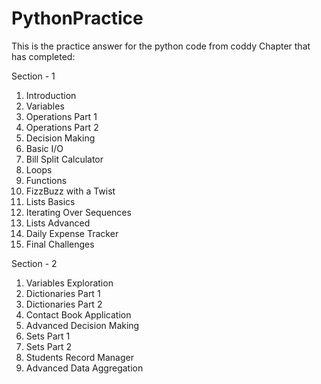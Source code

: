 # PythonPractice
This is the practice answer for the python code from coddy
Chapter that has completed:

Section - 1
1. Introduction
2. Variables
3. Operations Part 1
4. Operations Part 2
5. Decision Making 
6. Basic I/O
7. Bill Split Calculator
8. Loops
9. Functions
10. FizzBuzz with a Twist
11. Lists Basics
12. Iterating Over Sequences
13. Lists Advanced
14. Daily Expense Tracker
15. Final Challenges

Section - 2
1. Variables Exploration
2. Dictionaries Part 1
3. Dictionaries Part 2
4. Contact Book Application
5. Advanced Decision Making
6. Sets Part 1
7. Sets Part 2
8. Students Record Manager
9. Advanced Data Aggregation



